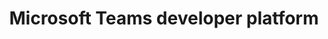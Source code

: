 ---
layout: HubPage
title: Microsoft Teams developer platform
description: Contains documentation for developers to enable them to build great apps with Microsoft Teams
ms.date: 09/14/2018
---